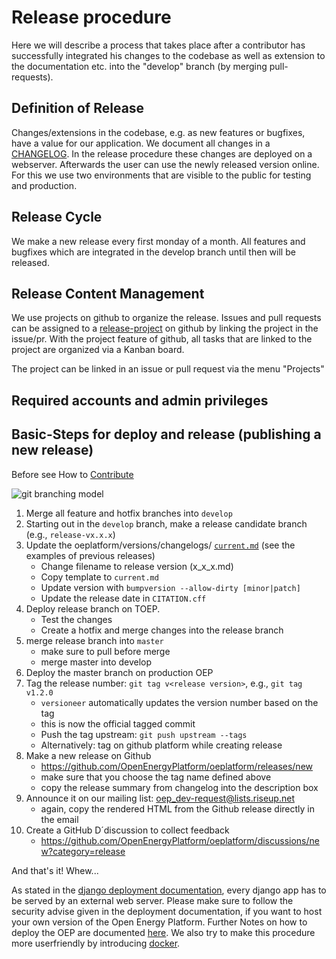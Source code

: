 <!--
SPDX-FileCopyrightText: 2025 Christian Winger <https://github.com/wingechr> © Öko-Institut e.V.
SPDX-FileCopyrightText: 2025 Jonas H <https://github.com/jh-RLI> © Reiner Lemoine Institut
SPDX-FileCopyrightText: 2025 Jonas Huber <https://github.com/jh-RLI> © Reiner Lemoine Institut
SPDX-FileCopyrightText: 2025 Jonas Huber <https://github.com/jh-RLI> © Reiner Lemoine Institut
SPDX-FileCopyrightText: 2025 Christian Hofmann <https://github.com/christian-rli> © Reiner Lemoine Institut
SPDX-FileCopyrightText: 2025 Jonas Huber <https://github.com/jh-RLI> © Reiner Lemoine Institut
SPDX-FileCopyrightText: 2025 Jonas Huber <https://github.com/jh-RLI> © Reiner Lemoine Institut

SPDX-License-Identifier: CC0-1.0
-->

# Release procedure

Here we will describe a process that takes place after a contributor has
successfully integrated his changes to the codebase as well as extension to the
documentation etc. into the "develop" branch (by merging pull-requests).

## Definition of Release

Changes/extensions in the codebase, e.g. as new features or bugfixes, have a
value for our application. We document all changes in a
[CHANGELOG](https://github.com/OpenEnergyPlatform/oeplatform/blob/develop/versions/changelogs/current.md).
In the release procedure these changes are deployed on a webserver. Afterwards
the user can use the newly released version online. For this we use two
environments that are visible to the public for testing and production.

## Release Cycle

We make a new release every first monday of a month. All features and bugfixes
which are integrated in the develop branch until then will be released.

## Release Content Management

We use projects on github to organize the release. Issues and pull requests can
be assigned to a
[release-project](https://github.com/OpenEnergyPlatform/oeplatform/projects) on
github by linking the project in the issue/pr. With the project feature of
github, all tasks that are linked to the project are organized via a Kanban
board.

The project can be linked in an issue or pull request via the menu "Projects"

## Required accounts and admin privileges

## Basic-Steps for deploy and release (publishing a new release)

Before see How to
[Contribute](https://github.com/OpenEnergyPlatform/oeplatform/blob/develop/CONTRIBUTING.md)

![git branching model](https://nvie.com/img/git-model@2x.png)

1. Merge all feature and hotfix branches into `develop`
1. Starting out in the `develop` branch, make a release candidate branch (e.g.,
   `release-vx.x.x`)
1. Update the oeplatform/versions/changelogs/
   [`current.md`](https://github.com/OpenEnergyPlatform/oeplatform/blob/develop/versions/changelogs/current.md)
   (see the examples of previous releases)
   - Change filename to release version (x_x_x.md)
   - Copy template to `current.md`
   - Update version with `bumpversion --allow-dirty [minor|patch]`
   - Update the release date in `CITATION.cff`
1. Deploy release branch on TOEP.
   - Test the changes
   - Create a hotfix and merge changes into the release branch
1. merge release branch into `master`
   - make sure to pull before merge
   - merge master into develop
1. Deploy the master branch on production OEP
1. Tag the release number: `git tag v<release version>`, e.g., `git tag v1.2.0`
   - `versioneer` automatically updates the version number based on the tag
   - this is now the official tagged commit
   - Push the tag upstream: `git push upstream --tags`
   - Alternatively: tag on github platform while creating release
1. Make a new release on Github
   - https://github.com/OpenEnergyPlatform/oeplatform/releases/new
   - make sure that you choose the tag name defined above
   - copy the release summary from changelog into the description box
1. Announce it on our mailing list: oep_dev-request@lists.riseup.net
   - again, copy the rendered HTML from the Github release directly in the email
1. Create a GitHub D´discussion to collect feedback
   - https://github.com/OpenEnergyPlatform/oeplatform/discussions/new?category=release

And that's it! Whew...

As stated in the
[django deployment documentation](https://docs.djangoproject.com/en/3.0/howto/deployment/),
every django app has to be served by an external web server. Please make sure to
follow the security advise given in the deployment documentation, if you want to
host your own version of the Open Energy Platform. Further Notes on how to
deploy the OEP are documented
[here](https://github.com/OpenEnergyPlatform/oeplatform-deploy). We also try to
make this procedure more userfriendly by introducing
[docker](https://www.docker.com/).
